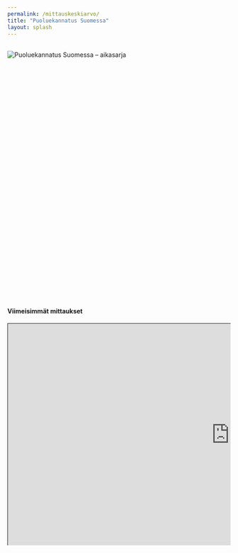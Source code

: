 ```yaml
---
permalink: /mittauskeskiarvo/
title: "Puoluekannatus Suomessa"
layout: splash
---
```


<br>
<div style="overflow-x:auto;width:100%;">
<div style="min-height:540px;width:1000px;"><script type="text/javascript" defer src="https://datawrapper.dwcdn.net/1wijf/embed.js?v=22" charset="utf-8"></script><noscript><img src="https://datawrapper.dwcdn.net/1wijf/full.png" alt="Puoluekannatus Suomessa – aikasarja" /></noscript></div>
</div>
<br>
<h4>Viimeisimmät mittaukset</h4>
<div style="overflow-x:auto;width:100%;">
<div style="overflow-x:hidden;width:1000px;height:500px;">
<iframe src="https://storage.googleapis.com/asapop-website-20220812/_widgets/tables/fi.html" style="overflow-x:auto;width:100%;height:500px;border-style:solid;border-width:1px;"></iframe>
</div>
</div>
<br>
<div style="overflow-x:auto;width:100%;">
<div style="min-height:540px;width:1000px;"><script type="text/javascript" defer src="https://datawrapper.dwcdn.net/TgtyE/embed.js?v=3" charset="utf-8"></script><noscript><img src="https://datawrapper.dwcdn.net/TgtyE/full.png" alt="" /></noscript></div>
</div>

<!--
<div style="overflow-x:auto;">
<table>
  
<tr style="text-align:center">
  <td style="text-align:left">Toteuttaja</td>
  <td style="text-align:left">Keruuajan<br>alku</td>
  <td style="text-align:left">Keruuajan<br>loppu</td>
  <td></td>
  <td>Kok.</td>
  <td>PS</td>
  <td>SDP</td>
  <td>Kesk.</td>
  <td>Vihr.</td>
  <td>Vas.</td>
  <td>SFP</td>
  <td>KD</td>
  <td>Liik.</td>
  <td>Muut</td>
  <td style="text-align:left">Otanta</td>
  <td style="text-align:left">Ilmoitettu virhemarginaali<br>(%-yks.)</td>
</tr>

<tr style="border-top:1px solid lightgrey; border-bottom:1px solid lightgrey">
  <td style="background-color:white"></td>
  <td style="background-color:white"></td>
  <td style="background-color:white"></td>
  <td style="background-color:white"></td>
  <td style="background-color:#006288"></td>
  <td style="background-color:#FFDE55"></td>
  <td style="background-color:#E11931"></td>
  <td style="background-color:#01954B"></td>
  <td style="background-color:#61BF1A"></td>
  <td style="background-color:#F00A64"></td>
  <td style="background-color:#FFDD93"></td>
  <td style="background-color:#18359B"></td>
  <td style="background-color:#ae2375"></td>
  <td style="background-color:grey"></td>
  <td style="background-color:white"></td>
  <td style="background-color:white"></td>
</tr>

<tr>
<td><a href="" target="_blank" rel="noopener"></a><a href=""><sup>[55]</sup></a></td>
<td></td>
<td></td>
<td style="background-color:#E1193133"></td>
<td></td>
<td></td>
<td></td>
<td></td>
<td></td>
<td></td>
<td></td>
<td></td>
<td></td>
<td></td>
<td></td>
</tr>

</table>
</div>
-->
